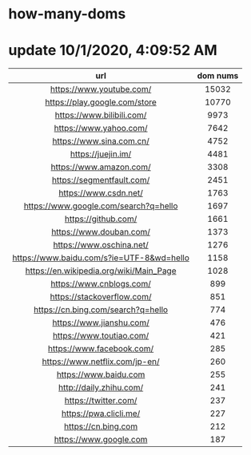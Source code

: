 # how-many-doms

# update 10/1/2020, 4:09:52 AM

url | dom nums
:-: | :-:
https://www.youtube.com/ | 15032
https://play.google.com/store | 10770
https://www.bilibili.com/ | 9973
https://www.yahoo.com/ | 7642
https://www.sina.com.cn/ | 4752
https://juejin.im/ | 4481
https://www.amazon.com/ | 3308
https://segmentfault.com/ | 2451
https://www.csdn.net/ | 1763
https://www.google.com/search?q=hello | 1697
https://github.com/ | 1661
https://www.douban.com/ | 1373
https://www.oschina.net/ | 1276
https://www.baidu.com/s?ie=UTF-8&wd=hello | 1158
https://en.wikipedia.org/wiki/Main_Page | 1028
https://www.cnblogs.com/ | 899
https://stackoverflow.com/ | 851
https://cn.bing.com/search?q=hello | 774
https://www.jianshu.com/ | 476
https://www.toutiao.com/ | 421
https://www.facebook.com/ | 285
https://www.netflix.com/jp-en/ | 260
https://www.baidu.com | 255
http://daily.zhihu.com/ | 241
https://twitter.com/ | 237
https://pwa.clicli.me/ | 227
https://cn.bing.com | 212
https://www.google.com | 187
